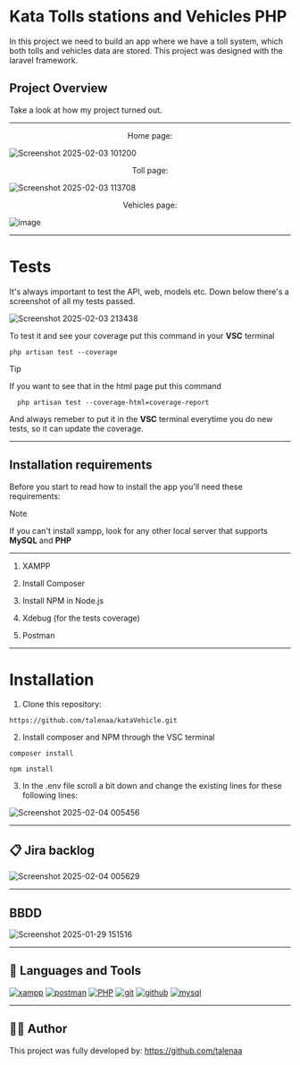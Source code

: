 # Kata Tolls stations and Vehicles PHP

In this project we need to build an app where we have a toll system, which both tolls and vehicles data are stored. This project was designed with the laravel framework.

## Project Overview

Take a look at how my project turned out.
***

<p align="center">
Home page:
</p>

![Screenshot 2025-02-03 101200](https://github.com/user-attachments/assets/45431b07-1c47-4b64-b77a-8a0de6e27aca)

<p align="center">
Toll page:
</p>

![Screenshot 2025-02-03 113708](https://github.com/user-attachments/assets/e26eab00-ddbd-4987-91e7-a6c6e1f01815)

<p align="center">
Vehicles page:
</p>

![image](https://github.com/user-attachments/assets/b58b8814-5a09-46cc-98ab-8228e4722cd6)

***

# Tests

It's always important to test the API, web, models etc. Down below there's a screenshot of all my tests passed.

![Screenshot 2025-02-03 213438](https://github.com/user-attachments/assets/a4ba03c3-0c02-471b-90ac-eb65da9e5767)

To test it and see your coverage put this command in your **VSC** terminal
```
php artisan test --coverage
```

>[!TIP]
>If you want to see that in the html page put this command

```
  php artisan test --coverage-html=coverage-report
```

And always remeber to put it in the **VSC** terminal everytime you do new tests, so it can update the coverage.
***

## Installation requirements
Before you start to read how to install the app you'll need these requirements:
>[!NOTE]
>If you can't install xampp, look for any other local server that supports **MySQL** and **PHP**
***

1. XAMPP

2. Install Composer

3. Install NPM in Node.js

4. Xdebug (for the tests coverage)

5. Postman
***

# Installation

1. Clone this repository:
```
https://github.com/talenaa/kataVehicle.git
```

2. Install composer and NPM through the VSC terminal
```
composer install
```
```
npm install
```

3. In the .env file scroll a bit down and change the existing lines for these following lines:

![Screenshot 2025-02-04 005456](https://github.com/user-attachments/assets/cecb4bd0-8eee-4f1e-b575-af9a1e4cf794)

***

## 📋 Jira backlog
![Screenshot 2025-02-04 005629](https://github.com/user-attachments/assets/ca85be02-6290-484c-878b-6e3ca335d852)

***

## BBDD

![Screenshot 2025-01-29 151516](https://github.com/user-attachments/assets/0b1c734e-1051-4800-8952-0fef6e92c188)

***

## 🧰 Languages and Tools

<a href='https://github.com/shivamkapasia0' target="_blank"><img alt='xampp' src='https://img.shields.io/badge/xampp-100000?style=for-the-badge&logo=xampp&logoColor=white&labelColor=FF8800&color=FF8800'/></a>
<a href='https://github.com/shivamkapasia0' target="_blank"><img alt='postman' src='https://img.shields.io/badge/postman-100000?style=for-the-badge&logo=postman&logoColor=white&labelColor=FF0000&color=FF0000'/></a>
<a href='https://github.com/shivamkapasia0' target="_blank"><img alt='PHP' src='https://img.shields.io/badge/PHP-100000?style=for-the-badge&logo=PHP&logoColor=white&labelColor=896696&color=896696'/></a>
<a href='https://github.com/shivamkapasia0' target="_blank"><img alt='git' src='https://img.shields.io/badge/git-100000?style=for-the-badge&logo=git&logoColor=white&labelColor=FF0000&color=FF0000'/></a>
<a href='https://github.com/shivamkapasia0' target="_blank"><img alt='github' src='https://img.shields.io/badge/github-100000?style=for-the-badge&logo=github&logoColor=white&labelColor=000000&color=000000'/></a>
<a href='https://github.com/shivamkapasia0' target="_blank"><img alt='mysql' src='https://img.shields.io/badge/mysql-100000?style=for-the-badge&logo=mysql&logoColor=white&labelColor=1C662F&color=1C662F'/></a>

***

## 🧑‍💻 Author

This project was fully developed by: https://github.com/talenaa